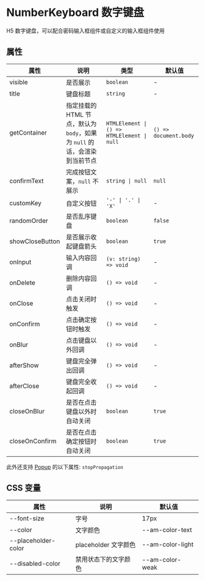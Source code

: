 # NumberKeyboard 数字键盘

H5 数字键盘，可以配合密码输入框组件或自定义的输入框组件使用

<code src="./demos/index.tsx"></code>

## 属性

| 属性            | 说明                                                                      | 类型                                       | 默认值                |
| --------------- | ------------------------------------------------------------------------- | ------------------------------------------ | --------------------- |
| visible         | 是否展示                                                                  | `boolean`                                  | -                     |
| title           | 键盘标题                                                                  | `string`                                   | -                     |
| getContainer    | 指定挂载的 HTML 节点，默认为 `body`，如果为 `null` 的话，会渲染到当前节点 | `HTMLElement \| () => HTMLElement \| null` | `() => document.body` |
| confirmText     | 完成按钮文案，`null` 不展示                                               | `string \| null`                           | `null`                |
| customKey       | 自定义按钮                                                                | `'-' \| '.' \| 'X'`                        | -                     |
| randomOrder     | 是否乱序键盘                                                              | `boolean`                                  | `false`               |
| showCloseButton | 是否展示收起键盘箭头                                                      | `boolean`                                  | `true`                |
| onInput         | 输入内容回调                                                              | `(v: string) => void`                      | -                     |
| onDelete        | 删除内容回调                                                              | `() => void`                               | -                     |
| onClose         | 点击关闭时触发                                                            | `() => void`                               | -                     |
| onConfirm       | 点击确定按钮时触发                                                        | `() => void`                               | -                     |
| onBlur          | 点击键盘以外回调                                                          | `() => void`                               | -                     |
| afterShow       | 键盘完全弹出回调                                                          | `() => void`                               | -                     |
| afterClose      | 键盘完全收起回调                                                          | `() => void`                               | -                     |
| closeOnBlur     | 是否在点击键盘以外时自动关闭                                              | `boolean`                                  | `true`                |
| closeOnConfirm  | 是否在点击确定按钮时自动关闭                                              | `boolean`                                  | `true`                |

此外还支持 [Popup](./popup) 的以下属性: `stopPropagation`

## CSS 变量

| 属性                | 说明                 | 默认值           |
| ------------------- | -------------------- | ---------------- |
| --font-size         | 字号                 | 17px             |
| --color             | 文字颜色             | --am-color-text  |
| --placeholder-color | placeholder 文字颜色 | --am-color-light |
| --disabled-color    | 禁用状态下的文字颜色 | --am-color-weak  |
